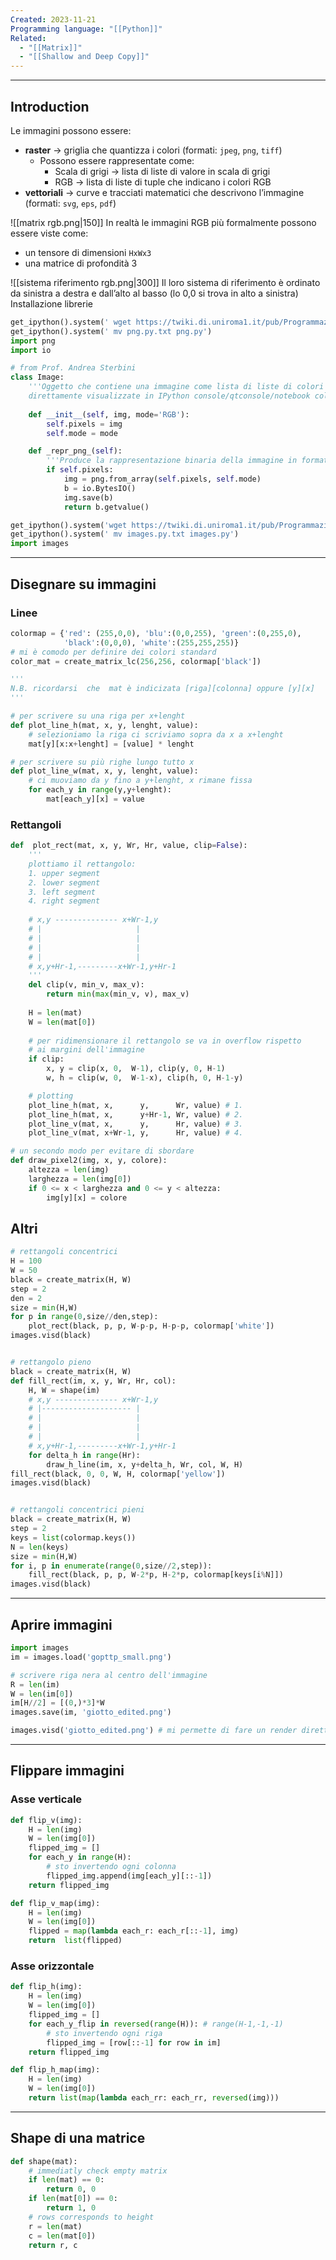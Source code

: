 ```yaml
---
Created: 2023-11-21
Programming language: "[[Python]]"
Related:
  - "[[Matrix]]"
  - "[[Shallow and Deep Copy]]"
---
```

---
## Introduction
Le immagini possono essere:
- **raster** → griglia che quantizza i colori (formati: `jpeg`, `png`, `tiff`)
	- Possono essere rappresentate come:
		- Scala di grigi → lista di liste di valore in scala di grigi
		- RGB → lista di liste di tuple che indicano i colori RGB
- **vettoriali** → curve e tracciati matematici che descrivono l’immagine (formati: `svg`, `eps`, `pdf`)


![[matrix rgb.png|150]]
In realtà le immagini RGB più formalmente possono essere viste come:
- un tensore di dimensioni `HxWx3`
- una matrice di profondità 3

![[sistema riferimento rgb.png|300]]
Il loro sistema di riferimento è ordinato da sinistra a destra e dall’alto al basso (lo 0,0 si trova in alto a sinistra)
Installazione librerie
```python
get_ipython().system(' wget https://twiki.di.uniroma1.it/pub/Programmazione1/AA20_21/DiarioDelleLezioni-CanaleAL/png.py.txt &>/dev/null')
get_ipython().system(' mv png.py.txt png.py')
import png
import io 

# from Prof. Andrea Sterbini
class Image:                                                                                                                    
    '''Oggetto che contiene una immagine come lista di liste di colori (R,G,B) e che viene                                         
    direttamente visualizzate in IPython console/qtconsole/notebook col metodo _repr_png_'''  
    
    def __init__(self, img, mode='RGB'):                                                                                                       
        self.pixels = img  
        self.mode = mode

    def _repr_png_(self):                                                                                                          
        '''Produce la rappresentazione binaria della immagine in formato PNG'''                                                    
        if self.pixels:
            img = png.from_array(self.pixels, self.mode)                                                                                   
            b = io.BytesIO()                                                                                                           
            img.save(b)                                                                                                                
            return b.getvalue()

get_ipython().system('wget https://twiki.di.uniroma1.it/pub/Programmazione1/AA20_21/DiarioDelleLezioni-CanaleAL/images.py.txt &>/dev/null')
get_ipython().system(' mv images.py.txt images.py')
import images
```

---
##  Disegnare su immagini

### Linee

```python
colormap = {'red': (255,0,0), 'blu':(0,0,255), 'green':(0,255,0),
			'black':(0,0,0), 'white':(255,255,255)}
# mi è comodo per definire dei colori standard
color_mat = create_matrix_lc(256,256, colormap['black'])

'''
N.B. ricordarsi  che  mat è indicizata [riga][colonna] oppure [y][x]
'''

# per scrivere su una riga per x+lenght
def plot_line_h(mat, x, y, lenght, value):
	# selezioniamo la riga ci scriviamo sopra da x a x+lenght
	mat[y][x:x+lenght] = [value] * lenght

# per scrivere su più righe lungo tutto x
def plot_line_w(mat, x, y, lenght, value):
	# ci muoviamo da y fino a y+lenght, x rimane fissa
	for each_y in range(y,y+lenght):
		mat[each_y][x] = value
```

### Rettangoli

```python
def  plot_rect(mat, x, y, Wr, Hr, value, clip=False):
	'''
	plottiamo il rettangolo:
	1. upper segment
	2. lower segment
	3. left segment
	4. right segment
	
	# x,y -------------- x+Wr-1,y
    # |                     |
    # |                     |                                          
    # |                     |                     
    # |                     |                     
    # x,y+Hr-1,---------x+Wr-1,y+Hr-1
	'''
	del clip(v, min_v, max_v):
		return min(max(min_v, v), max_v)
	
	H = len(mat)
	W = len(mat[0])
	
	# per ridimensionare il rettangolo se va in overflow rispetto
	# ai margini dell'immagine
	if clip:
		x, y = clip(x, 0,  W-1), clip(y, 0, H-1)
		w, h = clip(w, 0,  W-1-x), clip(h, 0, H-1-y)

	# plotting
	plot_line_h(mat, x,      y,      Wr, value) # 1.
	plot_line_h(mat, x,      y+Hr-1, Wr, value) # 2.
	plot_line_v(mat, x,      y,      Hr, value) # 3.
	plot_line_v(mat, x+Wr-1, y,      Hr, value) # 4.

# un secondo modo per evitare di sbordare
def draw_pixel2(img, x, y, colore):
	altezza = len(img)
	larghezza = len(img[0])
	if 0 <= x < larghezza and 0 <= y < altezza:
		img[y][x] = colore
```

## Altri

```python
# rettangoli concentrici
H = 100
W = 50
black = create_matrix(H, W)
step = 2
den = 2
size = min(H,W)
for p in range(0,size//den,step):
    plot_rect(black, p, p, W-p-p, H-p-p, colormap['white'])
images.visd(black)


# rettangolo pieno
black = create_matrix(H, W)
def fill_rect(im, x, y, Wr, Hr, col):
    H, W = shape(im)
    # x,y -------------- x+Wr-1,y
    # |-------------------- |
    # |                     |                                          
    # |                     |                     
    # |                     |                     
    # x,y+Hr-1,---------x+Wr-1,y+Hr-1
    for delta_h in range(Hr):
        draw_h_line(im, x, y+delta_h, Wr, col, W, H)
fill_rect(black, 0, 0, W, H, colormap['yellow'])
images.visd(black)


# rettangoli concentrici pieni
black = create_matrix(H, W)
step = 2
keys = list(colormap.keys())
N = len(keys)
size = min(H,W)
for i, p in enumerate(range(0,size//2,step)):
    fill_rect(black, p, p, W-2*p, H-2*p, colormap[keys[i%N]])
images.visd(black)
```

---
## Aprire immagini

```python
import images
im = images.load('gopttp_small.png')

# scrivere riga nera al centro dell'immagine
R = len(im)
W = len(im[0])
im[H//2] = [(0,)*3]*W
images.save(im, 'giotto_edited.png')

images.visd('giotto_edited.png') # mi permette di fare un render direttamente in sypder su iphyton

```

---
## Flippare immagini
### Asse verticale

```python
def flip_v(img):
	H = len(img)
	W = len(img[0])
	flipped_img = []
	for each_y in range(H):
		# sto invertendo ogni colonna
		flipped_img.append(img[each_y][::-1])
	return flipped_img

def flip_v_map(img):
	H = len(img)
	W = len(img[0])
	flipped = map(lambda each_r: each_r[::-1], img)
	return  list(flipped)
```

### Asse orizzontale

```python
def flip_h(img):
	H = len(img)
	W = len(img[0])
	flipped_img = []
	for each_y_flip in reversed(range(H)): # range(H-1,-1,-1)
		# sto invertendo ogni riga
		flipped_img = [row[::-1] for row in im]
	return flipped_img

def flip_h_map(img):
	H = len(img)
	W = len(img[0])
	return list(map(lambda each_rr: each_rr, reversed(img)))
```

---
## Shape di una matrice
```python
def shape(mat):
    # immediatly check empty matrix
    if len(mat) == 0:
        return 0, 0
    if len(mat[0]) == 0:
        return 1, 0
    # rows corresponds to height
    r = len(mat)
    c = len(mat[0])
    return r, c
```